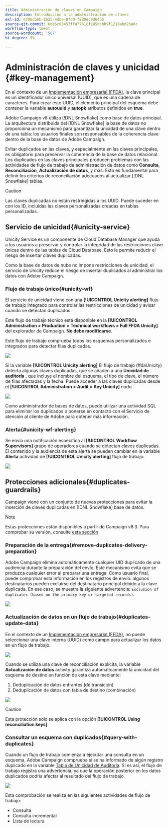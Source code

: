 ```yaml
---
title: Administración de claves en Campaign
description: Introducción a la administración de claves
exl-id: ef06cb6b-1b25-4dbe-8fd0-f880ec9d645b
source-git-commit: 6de5c93453ffa7761cf185dcbb9f1210abd26a0c
workflow-type: tm+mt
source-wordcount: '587'
ht-degree: 3%

---
```


# Administración de claves y unicidad {#key-management}

En el contexto de un [Implementación empresarial (FFDA)](enterprise-deployment.md), la clave principal es un identificador único universal (UUID), que es una cadena de caracteres. Para crear este UUID, el elemento principal del esquema debe contener la variable **autouuid** y **autopk** atributos definidos en **true**.

Adobe Campaign v8 utiliza [!DNL Snowflake] como base de datos principal. La arquitectura distribuida del [!DNL Snowflake] la base de datos no proporciona un mecanismo para garantizar la unicidad de una clave dentro de una tabla: los usuarios finales son responsables de la coherencia clave dentro de la base de datos de Adobe Campaign.

Evitar duplicados en las claves, y especialmente en las claves principales, es obligatorio para preservar la coherencia de la base de datos relacional. Los duplicados en las claves principales producen problemas con las actividades de flujo de trabajo de administración de datos como **Consulta**, **Reconciliación**, **Actualización de datos**, y más. Esto es fundamental para definir los criterios de reconciliación adecuados al actualizar [!DNL Snowflake] tablas.


>[!CAUTION]
>
>Las claves duplicadas no están restringidas a los UUID. Puede suceder en con los ID, incluidas las claves personalizadas creadas en tablas personalizadas.


## Servicio de unicidad{#unicity-service}

Unicity Service es un componente de Cloud Database Manager que ayuda a los usuarios a preservar y controlar la integridad de las restricciones clave únicas dentro de las tablas de Cloud Database. Esto le permite reducir el riesgo de insertar claves duplicadas.

Como la base de datos de nube no impone restricciones de unicidad, el servicio de Unicity reduce el riesgo de insertar duplicados al administrar los datos con Adobe Campaign.

### Flujo de trabajo único{#unicity-wf}

El servicio de unicidad viene con una **[!UICONTROL Unicity alerting]** flujo de trabajo integrado para controlar las restricciones de unicidad y avisar cuando se detectan duplicados.

Este flujo de trabajo técnico está disponible en la **[!UICONTROL Administration > Production > Technical workflows > Full FFDA Unicity]** del explorador de Campaign. **No debe modificarse**.

Este flujo de trabajo comprueba todos los esquemas personalizados e integrados para detectar filas duplicadas.

![](assets/unicity-alerting-wf.png)

Si la variable **[!UICONTROL Unicity alerting]** El flujo de trabajo (ffdaUnicity) detecta algunas claves duplicadas, que se añaden a una **Unicidad de auditoría** , que incluye el nombre del esquema, el tipo de clave, el número de filas afectadas y la fecha. Puede acceder a las claves duplicadas desde el **[!UICONTROL Administration > Audit > Key Unicity]** nodo .

![](assets/unicity-table.png)

Como administrador de bases de datos, puede utilizar una actividad SQL para eliminar los duplicados o ponerse en contacto con el Servicio de atención al cliente de Adobe para obtener más información.

### Alerta{#unicity-wf-alerting}

Se envía una notificación específica al **[!UICONTROL Workflow Supervisors]** grupo de operadores cuando se detectan claves duplicadas. El contenido y la audiencia de esta alerta se pueden cambiar en la variable **Alerta** actividad de **[!UICONTROL Unicity alerting]** flujo de trabajo.

![](assets/wf-alert-activity.png)


## Protecciones adicionales{#duplicates-guardrails}

Campaign viene con un conjunto de nuevas protecciones para evitar la inserción de claves duplicadas en [!DNL Snowflake] base de datos.

>[!NOTE]
>
>Estas protecciones están disponibles a partir de Campaign v8.3. Para comprobar su versión, consulte [esta sección](../start/compatibility-matrix.md#how-to-check-your-campaign-version-and-buildversion)

### Preparación de la entrega{#remove-duplicates-delivery-preparation}

Adobe Campaign elimina automáticamente cualquier UID duplicado de una audiencia durante la preparación del envío. Este mecanismo evita que se produzca cualquier error al preparar una entrega. Como usuario final, puede comprobar esta información en los registros de envío: algunos destinatarios pueden excluirse del destinatario principal debido a la clave duplicada. En ese caso, se muestra la siguiente advertencia: `Exclusion of duplicates (based on the primary key or targeted records)`.

![](assets/exclusion-duplicates-log.png)

### Actualización de datos en un flujo de trabajo{#duplicates-update-data}

En el contexto de un [Implementación empresarial (FFDA)](enterprise-deployment.md), no puede seleccionar una clave interna (UUID) como campo para actualizar los datos en un flujo de trabajo.

![](assets/update-data-no-internal-key.png)

Cuando se utiliza una clave de reconciliación explícita, la variable **Actualización de datos** activity garantiza automáticamente la unicidad del esquema de destino en función de esta clave mediante:

1. Deduplicación de datos entrantes (de transición)
1. Deduplicación de datos con tabla de destino (combinación)


![](assets/update-data-deduplicate.png)

>[!CAUTION]
>
>Esta protección solo se aplica con la opción **[!UICONTROL Using reconciliation keys]**.


### Consultar un esquema con duplicados{#query-with-duplicates}

Cuando un flujo de trabajo comienza a ejecutar una consulta en un esquema, Adobe Campaign comprueba si se ha informado de algún registro duplicado en la variable [Tabla de Unicidad de Auditoría](#unicity-wf). Si es así, el flujo de trabajo registra una advertencia, ya que la operación posterior en los datos duplicados podría afectar al resultado del flujo de trabajo.

![](assets/query-with-duplicates.png)

Esta comprobación se realiza en las siguientes actividades de flujo de trabajo:

* Consulta
* Consulta incremental
* Lista de lectura